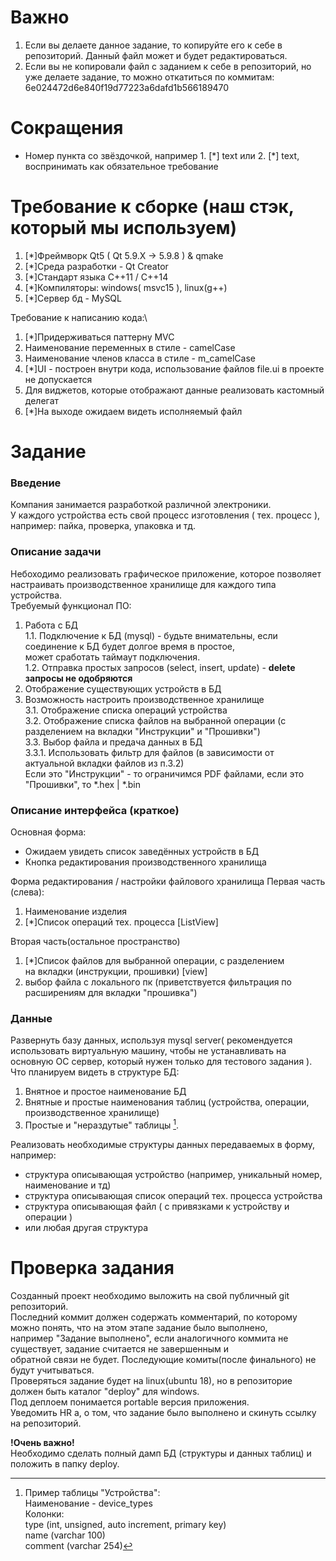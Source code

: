 # Важно
1. Если вы делаете данное задание, то копируйте его к себе в репозиторий. Данный файл может и будет редактироваться.
2. Если вы не копировали файл с заданием к себе в репозиторий, но уже делаете задание, то можно откатиться по коммитам:\
6e024472d6e840f19d77223a6dafd1b566189470


# Сокращения
- Номер пункта со звёздочкой, например 1. [\*] text или 2. [*] text,
воспринимать как обязательное требование

# Требование к сборке (наш стэк, который мы используем)

1. [*]Фреймворк Qt5 ( Qt 5.9.X -> 5.9.8 ) & qmake
2. [*]Среда разработки - Qt Creator
2. [*]Стандарт языка С++11 / С++14
3. [*]Компиляторы: windows( msvc15 ), linux(g++)
4. [*]Сервер бд - MySQL

Требование к написанию кода:\
1. [*]Придерживаться паттерну MVC
2. Наименование переменных в стиле - camelCase
3. Наименование членов класса в стиле - m_camelCase
4. [*]UI - построен внутри кода, использование файлов file.ui в проекте не допускается
5. Для виджетов, которые отображают данные реализовать кастомный делегат
6. [*]На выходе ожидаем видеть исполняемый файл

# Задание

### Введение
Компания занимается разработкой различной электроники. \
У каждого устройства есть свой процесс изготовления ( тех. процесс ), \
например: пайка, проверка, упаковка и тд.

### Описание задачи
Небоходимо реализовать графическое приложение, которое позволяет настраивать производственное хранилище для каждого типа устройства. \
Требуемый функционал ПО:
1. Работа с БД \
   1.1. Подключение к БД (mysql) - будьте внимательны, если соединение к БД будет долгое время в простое,\
        может сработать таймаут подключения.\
   1.2. Отправка простых запросов (select, insert, update) - __delete запросы не одобряются__
2. Отображение существующих устройств в БД
3. Возможность настроить производственное хранилище\
   3.1. Отображение списка операций устройства\
   3.2. Отображение списка файлов на выбранной операции (с разделением на вкладки "Инструкции" и "Прошивки")\
   3.3. Выбор файла и предача данных в БД\
        3.3.1. Использовать фильтр для файлов (в зависимости от актуальной вкладки файлов из п.3.2)\
               Если это "Инструкции" - то ограничимся PDF файлами, если это "Прошивки", то *.hex | *.bin

### Описание интерфейса (краткое)
Основная форма:
- Ожидаем увидеть список заведённых устройств в БД
- Кнопка редактирования производственного хранилища

Форма редактирования / настройки файлового хранилища
Первая часть (слева):
1. Наименование изделия
2. [*]Список операций тех. процесса [ListView]

Вторая часть(остальное пространство)
1. [*]Список файлов для выбранной операции, с разделением\
на вкладки (инструкции, прошивки) [view]
2. выбор файла с локального пк (приветствуется фильтрация по расширениям для вкладки "прошивка")

### Данные
Развернуть базу данных, используя mysql server( рекомендуется использовать виртуальную машину, чтобы не устанавливать на\
основную ОС сервер, который нужен только для тестового задания ).
Что планируем видеть в структуре БД:
1. Внятное и простое наименование БД
2. Внятные и простые наименования таблиц (устройства, операции, производственное хранилище)
3. Простые и "нераздутые" таблицы [^1].

Реализовать необходимые структуры данных передаваемых в форму, например:
- структура описывающая устройство (например, уникальный номер, наименование и тд)
- структура описывающая список операций тех. процесса устройства
- структура описывающая файл ( с привязками к устройству и операции )
- или любая другая структура

# Проверка задания
Созданный проект необходимо выложить на свой публичный git репозиторий. \
Последний коммит должен содержать комментарий, по которому можно понять, что на этом этапе задание было выполнено, \
например "Задание выполнено", если аналогичного коммита не существует, задание считается не завершенным и \
обратной связи не будет. Последующие комиты(после финального) не будут учитываться. \
Проверяться задание будет на linux(ubuntu 18), но в репозиторие должен быть каталог "deploy" для windows. \
Под деплоем понимается portable версия приложения. \
Уведомить HR а, о том, что задание было выполнено и скинуть ссылку на репозиторий.

__!Очень важно!__\
Необходимо сделать полный дамп БД (структуры и данных таблиц) и положить в папку deploy.

[^1]: Пример таблицы "Устройства":  
      Наименование - device_types  
      Колонки:  
        type (int, unsigned, auto increment, primary key)  
        name (varchar 100)  
        comment (varchar 254)  
